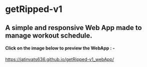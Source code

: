 # getRipped-v1
## A simple and responsive Web App made to manage workout schedule.<br>
#### Click on the image below to preview the WebApp : - 
https://jatinvats636.github.io/getRipped-v1_webApp/
